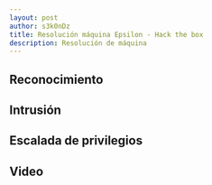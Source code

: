```yaml
---
layout: post
author: s3k0nDz
title: Resolución máquina Epsilon - Hack the box
description: Resolución de máquina
---
```

## Reconocimiento
## Intrusión
## Escalada de privilegios 
## Video
